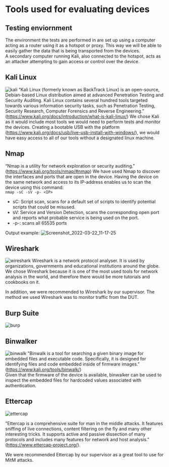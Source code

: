
# Tools used for evaluating devices

## Testing enviornment
The environment the tests are performed in are set up using a computer acting as a router using it as a hotspot or proxy. This way we will be able to easily gather the data that is being transported from the devices.  
A secondary computer running Kali, also connected to the hotspot, acts as an attacker attempting to gain access or control over the device.


## Kali Linux
![kali](https://user-images.githubusercontent.com/98017528/159913136-72ea965a-3430-41c5-932d-ab37b8b7999e.png)
“Kali Linux (formerly known as BackTrack Linux) is an open-source, Debian-based Linux distribution aimed at advanced Penetration Testing and Security Auditing. Kali Linux contains several hundred tools targeted towards various information security tasks, such as Penetration Testing, Security Research, Computer Forensics and Reverse Engineering.” (https://www.kali.org/docs/introduction/what-is-kali-linux/)
We chose Kali as it would include most tools we would need to perform tests and monitor the devices. Creating a bootable USB with the platform (https://www.kali.org/docs/usb/live-usb-install-with-windows/), we would have easy access to all of our tools without a designated linux machine.

## Nmap
“Nmap is a utility for network exploration or security auditing.” (https://www.kali.org/tools/nmap/#nmap)
We have used Nmap to discover the interfaces and ports that are open in the device. Having the device on the same network and access to its IP-address enables us to scan the device using this command:  
```nmap -sC -sV -p- <IP>```
- sC: Script scan, scans for a default set of scripts to identify potential scripts that could be misused.
- sV: Service and Version Detection, scans the corresponding open port and reports what probable service is being used on the port.
- -p-: scans all 65535 ports

Output example:
![Screenshot_2022-03-22_11-17-25](https://user-images.githubusercontent.com/98017528/159465247-7c69ae95-9645-47d6-9ed9-79caa135f1f5.png)

## Wireshark
![wireshark](https://user-images.githubusercontent.com/98017528/159920105-bd147713-f39a-4c41-8339-2ee758d05d3e.png)
Wireshark is a network protocol analyser. It is used by organizations, governments and educational institutions around the globe. We chose Wireshark because it is one of the most used tools for network analysis in the world, and therefore there would be more tutorials and cookbooks on it.

In addition, we were recommended to Wireshark by our supervisor. The method we used Wireshark was to monitor traffic from the DUT. 	
## Burp Suite
![burp](https://user-images.githubusercontent.com/98017528/159920099-27b1463c-b8e9-4c1c-b910-ae2757342313.png)


## Binwalker
![binwalk](https://user-images.githubusercontent.com/98017528/159920094-c4717241-90d2-43e0-933a-fbefe1d6b4de.png)
"Binwalk is a tool for searching a given binary image for embedded files and executable code. Specifically, it is designed for identifying files and code embedded inside of firmware images." (https://www.kali.org/tools/binwalk/)  
Given that the firmware of the device is available, binwalker can be used to inspect the embedded files for hardcoded values associated with authentication. 

## Ettercap
![ettercap](https://user-images.githubusercontent.com/98017528/159920102-4bead2dd-4aba-403d-a41e-f9cf35d97fcf.png)

"Ettercap is a comprehensive suite for man in the middle attacks. It features sniffing of live connections, content filtering on the fly and many other interesting tricks. It supports active and passive dissection of many protocols and includes many features for network and host analysis." (https://www.ettercap-project.org/). 

We were recommended Ettercap by our supervisor as a great tool to use for MitM attacks. 

